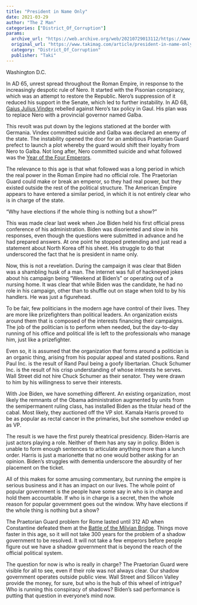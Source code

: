 ```yaml
---
title: "President in Name Only"
date: 2021-03-29
author: "The Z Man"
categories: ["District_Of_Corruption"]
params:
  archive_url: "https://web.archive.org/web/20210729013112/https://www.takimag.com/article/president-in-name-only/"
  original_url: "https://www.takimag.com/article/president-in-name-only/"
  category: "District_Of_Corruption"
  publisher: "Taki"
---
```


Washington D.C.

In AD 65, unrest spread throughout the Roman Empire, in response to the increasingly despotic rule of Nero. It started with the Pisonian conspiracy, which was an attempt to restore the Republic. Nero’s suppression of it reduced his support in the Senate, which led to further instability. In AD 68, [Gaius Julius Vindex](https://web.archive.org/web/20210731054633/https://en.wikipedia.org/wiki/Gaius_Julius_Vindex) rebelled against Nero’s tax policy in Gaul. His plan was to replace Nero with a provincial governor named Galba.

This revolt was put down by the legions stationed at the border with Germania. Vindex committed suicide and Galba was declared an enemy of the state. The instability opened the door for an ambitious Praetorian Guard prefect to launch a plot whereby the guard would shift their loyalty from Nero to Galba. Not long after, Nero committed suicide and what followed was the [Year of the Four Emperors](https://web.archive.org/web/20210731054633/https://en.wikipedia.org/wiki/Year_of_the_Four_Emperors).

The relevance to this age is that what followed was a long period in which the real power in the Roman Empire had no official role. The Praetorian Guard could make or break an emperor, so they had real power, but they existed outside the rest of the political structure. The American Empire appears to have entered a similar period, in which it is not entirely clear who is in charge of the state.

“Why have elections if the whole thing is nothing but a show?”

This was made clear last week when Joe Biden held his first official press conference of his administration. Biden was disoriented and slow in his responses, even though the questions were submitted in advance and he had prepared answers. At one point he stopped pretending and just read a statement about North Korea off his sheet. His struggle to do that underscored the fact that he is president in name only.

Now, this is not a revelation. During the campaign it was clear that Biden was a shambling husk of a man. The internet was full of hackneyed jokes about his campaign being “Weekend at Biden’s” or operating out of a nursing home. It was clear that while Biden was the candidate, he had no role in his campaign, other than to shuffle out on stage when told to by his handlers. He was just a figurehead.

To be fair, few politicians in the modern age have control of their lives. They are more like prizefighters than political leaders. An organization exists around them that is composed of the interests financing their campaigns. The job of the politician is to perform when needed, but the day-to-day running of his office and political life is left to the professionals who manage him, just like a prizefighter.

Even so, it is assumed that the organization that forms around a politician is an organic thing, arising from his popular appeal and stated positions. Rand Paul Inc. is the result of Rand Paul being a goofy libertarian. Chuck Schumer Inc. is the result of his crisp understanding of whose interests he serves. Wall Street did not hire Chuck Schumer as their senator. They were drawn to him by his willingness to serve their interests.

With Joe Biden, we have something different. An existing organization, most likely the remnants of the Obama administration augmented by units from the semipermanent ruling class, has installed Biden as the titular head of the cabal. Most likely, they auctioned off the VP slot. Kamala Harris proved to be as popular as rectal cancer in the primaries, but she somehow ended up as VP.

The result is we have the first purely theatrical presidency. Biden-Harris are just actors playing a role. Neither of them has any say in policy. Biden is unable to form enough sentences to articulate anything more than a lunch order. Harris is just a marionette that no one would bother asking for an opinion. Biden’s struggles with dementia underscore the absurdity of her placement on the ticket.

All of this makes for some amusing commentary, but running the empire is serious business and it has an impact on our lives. The whole point of popular government is the people have some say in who is in charge and hold them accountable. If who is in charge is a secret, then the whole reason for popular government goes out the window. Why have elections if the whole thing is nothing but a show?

The Praetorian Guard problem for Rome lasted until 312 AD when Constantine defeated them at the [Battle of the Milvian Bridge](https://web.archive.org/web/20210731054633/https://en.wikipedia.org/wiki/Battle_of_the_Milvian_Bridge). Things move faster in this age, so it will not take 300 years for the problem of a shadow government to be resolved. It will not take a few emperors before people figure out we have a shadow government that is beyond the reach of the official political system.

The question for now is who is really in charge? The Praetorian Guard were visible for all to see, even if their role was not always clear. Our shadow government operates outside public view. Wall Street and Silicon Valley provide the money, for sure, but who is the hub of this wheel of intrigue? Who is running this conspiracy of shadows? Biden’s sad performance is putting that question in everyone’s mind now.
